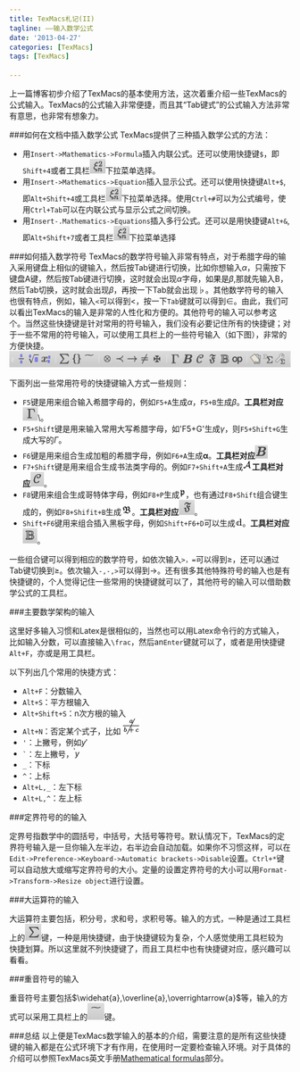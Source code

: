 ```yaml
---
title: TexMacs札记(II)
tagline: ——输入数学公式
date: '2013-04-27'
categories: [TexMacs]
tags: [TexMacs]

---
```

上一篇博客初步介绍了TexMacs的基本使用方法，这次着重介绍一些TexMacs的公式输入。TexMacs的公式输入非常便捷，而且其“Tab键式”的公式输入方法非常有意思，也非常有想象力。

###如何在文档中插入数学公式
TexMacs提供了三种插入数学公式的方法：

* 用`Insert->Mathematics->Formula`插入内联公式。还可以使用快捷键`$`，即`Shift+4`或者工具栏![](/media/TexMacs/input.png)下拉菜单选择。
* 用`Insert->Mathematics->Equation`插入显示公式。还可以使用快捷键`Alt+$`,即`Alt+Shift+4`或工具栏![](/media/TexMacs/input.png)下拉菜单选择。使用`Ctrl+#`可以为公式编号，使用`Ctrl+Tab`可以在内联公式与显示公式之间切换。
* 用`Insert-.Mathematics->Equations`插入多行公式。还可以是用快捷键`Alt+&`,即`Alt+Shift+7`或者工具栏![](/media/TexMacs/input.png)下拉菜单选择

<!--more-->
###如何插入数学符号
TexMacs的数学符号输入非常有特点，对于希腊字母的输入采用键盘上相似的键输入，然后按Tab键进行切换，比如你想输入$\alpha$，只需按下键盘A键，然后按Tab键进行切换，这时就会出现$\alpha$字母，如果是$\beta$,那就先输入B，然后Tab切换，这时就会出现$\beta$，再按一下Tab就会出现$\flat$。其他数学符号的输入也很有特点，例如，输入`<`可以得到<，按一下`Tab`键就可以得到$\in$。由此，我们可以看出TexMacs的输入是非常的人性化和方便的。其他符号的输入可以参考这个。当然这些快捷键是针对常用的符号输入，我们没有必要记住所有的快捷键；对于一些不常用的符号输入，可以使用工具栏上的一些符号输入（如下图），非常的方便快捷。
![](/media/TexMacs/equation.png)

下面列出一些常用符号的快捷键输入方式一些规则：

* `F5`键是用来组合输入希腊字母的，例如`F5+A`生成$\alpha$，`F5+B`生成$\beta$。**工具栏对应**![](/media/TexMacs/T.png)\。
* `F5+Shift`键是用来输入常用大写希腊字母，如'F5+G'生成$\gamma$，则`F5+Shift+G`生成大写的$\Gamma$。
* `F6`键是用来组合生成加粗的希腊字母，例如`F6+A`生成$\boldsymbol{\alpha}$。**工具栏对应**![](/media/TexMacs/B2.png)
* `F7+Shift`键是用来组合生成书法类字母的。例如`F7+Shift+A`生成![](/media/TexMacs/A.png)**工具栏对应**![](/media/TexMacs/E.png)。
* `F8`键用来组合生成哥特体字母，例如`F8+P`生成![](/media/TexMacs/p.png)，也有通过`F8+Shift`组合键生成的，例如`F8+Shifit+B`生成![](/media/TexMacs/B.png)。**工具栏对应**![](/media/TexMacs/F.png)。
* `Shift+F6`键用来组合插入黑板字母，例如`Shift+F6+D`可以生成![](/media/TexMacs/D.png)。**工具栏对应**![](/media/TexMacs/B1.png)。

一些组合键可以得到相应的数学符号，如依次输入`>，=`可以得到$\geqslant$，还可以通过Tab键切换到$\geq$。依次输入`-,-,>`可以得到$\longrightarrow$。还有很多其他特殊符号的输入也是有快捷键的，个人觉得记住一些常用的快捷键就可以了，其他符号的输入可以借助数学公式的工具栏。

###主要数学架构的输入

这里好多输入习惯和Latex是很相似的，当然也可以用Latex命令行的方式输入，比如输入分数，可以直接输入`\frac`，然后an`Enter`键就可以了，或者是用快捷键`Alt+F`，亦或是用工具栏。

以下列出几个常用的快捷方式：

* `Alt+F`：分数输入
* `Alt+S`：平方根输入
* `Alt+Shift+S`：n次方根的输入
* `Alt+N`：否定某个式子，比如![](/media/TexMacs/negation.png)
* `'`：上撇号，例如$y'$
* `` ` ``：左上撇号，$\text{}^{\backprime} y$
* `_`：下标
* `^`：上标
* `Alt+L,_`：左下标
* `Alt+L,^`：左上标

###定界符号的的输入

定界号指数学中的圆括号，中括号，大括号等符号。默认情况下，TexMacs的定界符号输入是一旦你输入左半边，右半边会自动加载。如果你不习惯这样，可以在`Edit->Preference->Keyboard->Automatic brackets->Disable`设置。`Ctrl+*`键可以自动放大或缩写定界符号的大小。定量的设置定界符号的大小可以用`Format->Transform->Resize object`进行设置。

###大运算符的输入

大运算符主要包括，积分号，求和号，求积号等。输入的方式，一种是通过工具栏上的![](/media/TexMacs/sum.png)键，一种是用快捷键，由于快捷键较为复杂，个人感觉使用工具栏较为快捷划算。所以这里就不列快捷键了，而且工具栏中也有快捷键对应，感兴趣可以看看。

###重音符号的输入

重音符号主要包括$\widehat{a},\overline{a},\overrightarrow{a}$等，输入的方式可以采用工具栏上的![](/media/TexMacs/accent.png)键。

###总结
以上便是TexMacs数学输入的基本的介绍，需要注意的是所有这些快捷键的输入都是在公式环境下才有作用，在使用时一定要检查输入环境。对于具体的介绍可以参照TexMacs英文手册[Mathematical formulas](http://www.texmacs.org/tmweb/manual/webman-math.en.html)部分。


